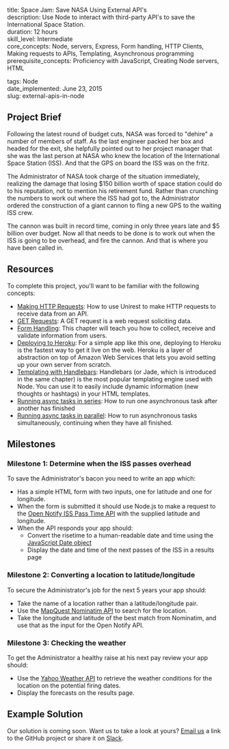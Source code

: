 title:                  Space Jam: Save NASA Using External API's  
description:            Use Node to interact with third-party API's to save the International Space Station.  
duration:               12 hours  
skill_level:            Intermediate  
core_concepts:          Node, servers, Express, Form handling, HTTP Clients, Making requests to APIs, Templating, Asynchronous programming  
prerequisite_concepts:  Proficiency with JavaScript, Creating Node servers, HTML  

tags:                   Node  
date_implemented:       June 23, 2015  
slug:                   external-apis-in-node  


## Project Brief

Following the latest round of budget cuts, NASA was forced to "dehire" a number of members of staff.  As the last engineer packed her box and headed for the exit, she helpfully pointed out to her project manager that she was the last person at NASA who knew the location of the International Space Station (ISS).  And that the GPS on board the ISS was on the fritz.

The Administrator of NASA took charge of the situation immediately, realizing the damage that losing $150 billion worth of space station could do to his reputation, not to mention his retirement fund.  Rather than crunching the numbers to work out where the ISS had got to, the Administrator ordered the construction of a giant cannon to fling a new GPS to the waiting ISS crew.

The cannon was built in record time, coming in only three years late and $5 billion over budget.  Now all that needs to be done is to work out when the ISS is going to be overhead, and fire the cannon.  And that is where you have been called in.

## Resources

To complete this project, you'll want to be familiar with the following concepts:

- [Making HTTP Requests](https://courses.thinkful.com/node-001v4/assignment/2.1.3): How to use Unirest to make HTTP requests to receive data from an API.
- [GET Requests](https://courses.thinkful.com/node-001v4/assignment/2.2.2): A GET request is a web request soliciting data.
- [Form Handling](https://courses.thinkful.com/oreilly-node-express/chapter/1.12): This chapter will teach you how to collect, receive and validate information from users.
- [Deploying to Heroku](https://courses.thinkful.com/node-001v4/project/2.2.5): For a simple app like this one, deploying to Heroku is the fastest way to get it live on the web. Heroku is a layer of abstraction on top of Amazon Web Services that lets you avoid setting up your own server from scratch.
- [Templating with Handlebars](https://courses.thinkful.com/oreilly-node-express/chapter/1.11): Handlebars (or Jade, which is introduced in the same chapter) is the most popular templating engine used with Node. You can use it to easily include dynamic information (new thoughts or hashtags) in your HTML templates.
- [Running async tasks in series](https://courses.thinkful.com/node-001v4/project/4.2.4): How to run one asynchronous task after another has finished
- [Running async tasks in parallel](https://courses.thinkful.com/node-001v4/assignment/4.3.1): How to run asynchronous tasks simultaneously, continuing when they have all finished.

## Milestones

### Milestone 1: Determine when the ISS passes overhead

To save the Administrator's bacon you need to write an app which:

* Has a simple HTML form with two inputs, one for latitude and one for longitude.
* When the form is submitted it should use Node.js to make a request to the [Open Notify ISS Pass Time API](http://open-notify.org/Open-Notify-API/ISS-Pass-Times/) with the supplied latitude and longitude.
* When the API responds your app should:
    - Convert the risetime to a human-readable date and time using the [JavaScript Date object](https://developer.mozilla.org/en/docs/Web/JavaScript/Reference/Global_Objects/Date)
    - Display the date and time of the next passes of the ISS in a results page

### Milestone 2: Converting a location to latitude/longitude

To secure the Administrator's job for the next 5 years your app should:

* Take the name of a location rather than a latitude/longitude pair.
* Use the [MapQuest Nominatim API](http://open.mapquestapi.com/nominatim/) to search for the location.
* Take the longitude and latitude of the best match from Nominatim, and use that as the input for the Open Notify API.

### Milestone 3: Checking the weather

To get the Administrator a healthy raise at his next pay review your app should:

* Use the [Yahoo Weather API](https://developer.yahoo.com/weather/) to retrieve the weather conditions for the location on the potential firing dates.
* Display the forecasts on the results page.


## Example Solution

Our solution is coming soon. Want us to take a look at yours? [Email us](dan@thinkful.com) a link to the GitHub project or share it on [Slack](https://thinkful-students.slack.com).
